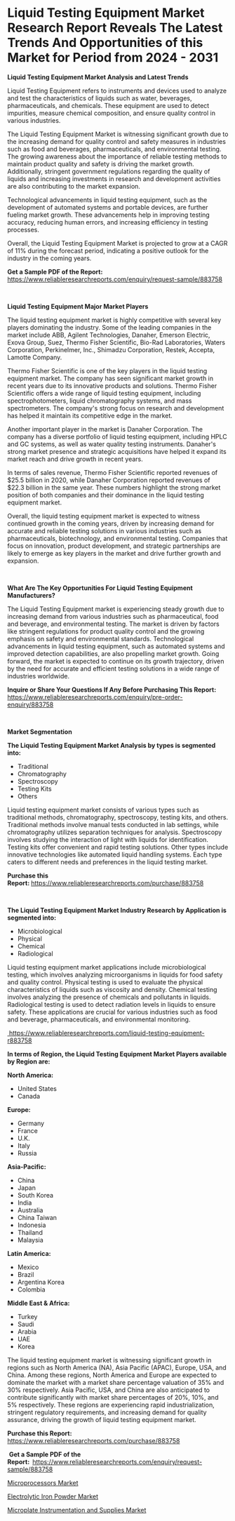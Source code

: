 <p><h1>Liquid Testing Equipment Market Research Report Reveals The Latest Trends And Opportunities of this Market for Period from 2024 - 2031</h1></p><p><strong>Liquid Testing Equipment Market Analysis and Latest Trends</strong></p>
<p><p>Liquid Testing Equipment refers to instruments and devices used to analyze and test the characteristics of liquids such as water, beverages, pharmaceuticals, and chemicals. These equipment are used to detect impurities, measure chemical composition, and ensure quality control in various industries.</p><p>The Liquid Testing Equipment Market is witnessing significant growth due to the increasing demand for quality control and safety measures in industries such as food and beverages, pharmaceuticals, and environmental testing. The growing awareness about the importance of reliable testing methods to maintain product quality and safety is driving the market growth. Additionally, stringent government regulations regarding the quality of liquids and increasing investments in research and development activities are also contributing to the market expansion.</p><p>Technological advancements in liquid testing equipment, such as the development of automated systems and portable devices, are further fueling market growth. These advancements help in improving testing accuracy, reducing human errors, and increasing efficiency in testing processes.</p><p>Overall, the Liquid Testing Equipment Market is projected to grow at a CAGR of 11% during the forecast period, indicating a positive outlook for the industry in the coming years.</p></p>
<p><strong>Get a Sample PDF of the Report:&nbsp;</strong> <a href="https://www.reliableresearchreports.com/enquiry/request-sample/883758">https://www.reliableresearchreports.com/enquiry/request-sample/883758</a></p>
<p>&nbsp;</p>
<p><strong>Liquid Testing Equipment Major Market Players</strong></p>
<p><p>The liquid testing equipment market is highly competitive with several key players dominating the industry. Some of the leading companies in the market include ABB, Agilent Technologies, Danaher, Emerson Electric, Exova Group, Suez, Thermo Fisher Scientific, Bio-Rad Laboratories, Waters Corporation, Perkinelmer, Inc., Shimadzu Corporation, Restek, Accepta, Lamotte Company.</p><p>Thermo Fisher Scientific is one of the key players in the liquid testing equipment market. The company has seen significant market growth in recent years due to its innovative products and solutions. Thermo Fisher Scientific offers a wide range of liquid testing equipment, including spectrophotometers, liquid chromatography systems, and mass spectrometers. The company's strong focus on research and development has helped it maintain its competitive edge in the market.</p><p>Another important player in the market is Danaher Corporation. The company has a diverse portfolio of liquid testing equipment, including HPLC and GC systems, as well as water quality testing instruments. Danaher's strong market presence and strategic acquisitions have helped it expand its market reach and drive growth in recent years.</p><p>In terms of sales revenue, Thermo Fisher Scientific reported revenues of $25.5 billion in 2020, while Danaher Corporation reported revenues of $22.3 billion in the same year. These numbers highlight the strong market position of both companies and their dominance in the liquid testing equipment market.</p><p>Overall, the liquid testing equipment market is expected to witness continued growth in the coming years, driven by increasing demand for accurate and reliable testing solutions in various industries such as pharmaceuticals, biotechnology, and environmental testing. Companies that focus on innovation, product development, and strategic partnerships are likely to emerge as key players in the market and drive further growth and expansion.</p></p>
<p>&nbsp;</p>
<p><strong>What Are The Key Opportunities For Liquid Testing Equipment Manufacturers?</strong></p>
<p><p>The Liquid Testing Equipment market is experiencing steady growth due to increasing demand from various industries such as pharmaceutical, food and beverage, and environmental testing. The market is driven by factors like stringent regulations for product quality control and the growing emphasis on safety and environmental standards. Technological advancements in liquid testing equipment, such as automated systems and improved detection capabilities, are also propelling market growth. Going forward, the market is expected to continue on its growth trajectory, driven by the need for accurate and efficient testing solutions in a wide range of industries worldwide.</p></p>
<p><strong>Inquire or Share Your Questions If Any Before Purchasing This Report:</strong> <a href="https://www.reliableresearchreports.com/enquiry/pre-order-enquiry/883758">https://www.reliableresearchreports.com/enquiry/pre-order-enquiry/883758</a></p>
<p>&nbsp;</p>
<p><strong>Market Segmentation</strong></p>
<p><strong>The Liquid Testing Equipment Market Analysis by types is segmented into:</strong></p>
<p><ul><li>Traditional</li><li>Chromatography</li><li>Spectroscopy</li><li>Testing Kits</li><li>Others</li></ul></p>
<p><p>Liquid testing equipment market consists of various types such as traditional methods, chromatography, spectroscopy, testing kits, and others. Traditional methods involve manual tests conducted in lab settings, while chromatography utilizes separation techniques for analysis. Spectroscopy involves studying the interaction of light with liquids for identification. Testing kits offer convenient and rapid testing solutions. Other types include innovative technologies like automated liquid handling systems. Each type caters to different needs and preferences in the liquid testing market.</p></p>
<p><strong>Purchase this Report:&nbsp;</strong><a href="https://www.reliableresearchreports.com/purchase/883758">https://www.reliableresearchreports.com/purchase/883758</a></p>
<p>&nbsp;</p>
<p><strong>The Liquid Testing Equipment Market Industry Research by Application is segmented into:</strong></p>
<p><ul><li>Microbiological</li><li>Physical</li><li>Chemical</li><li>Radiological</li></ul></p>
<p><p>Liquid testing equipment market applications include microbiological testing, which involves analyzing microorganisms in liquids for food safety and quality control. Physical testing is used to evaluate the physical characteristics of liquids such as viscosity and density. Chemical testing involves analyzing the presence of chemicals and pollutants in liquids. Radiological testing is used to detect radiation levels in liquids to ensure safety. These applications are crucial for various industries such as food and beverage, pharmaceuticals, and environmental monitoring.</p></p>
<p><a href="https://www.reliableresearchreports.com/liquid-testing-equipment-r883758">&nbsp;https://www.reliableresearchreports.com/liquid-testing-equipment-r883758</a></p>
<p><strong>In terms of Region, the Liquid Testing Equipment Market Players available by Region are:</strong></p>
<p>
    <p> <strong> North America: </strong>
        <ul>
            <li>United States</li>
            <li>Canada</li>
        </ul>
        </p> 
    <p> <strong> Europe: </strong>
        <ul>
            <li>Germany</li>
            <li>France</li>
            <li>U.K.</li>
            <li>Italy</li>
            <li>Russia</li>
        </ul>
        </p> 
    <p> <strong> Asia-Pacific: </strong>
        <ul>
            <li>China</li>
            <li>Japan</li>
            <li>South Korea</li>
            <li>India</li>
            <li>Australia</li>
            <li>China Taiwan</li>
            <li>Indonesia</li>
            <li>Thailand</li>
            <li>Malaysia</li>
        </ul>
        </p> 
    <p> <strong> Latin America: </strong>
        <ul>
            <li>Mexico</li>
            <li>Brazil</li>
            <li>Argentina Korea</li>
            <li>Colombia</li>
        </ul>
        </p> 
    <p> <strong> Middle East & Africa: </strong>
        <ul>
            <li>Turkey</li>
            <li>Saudi</li>
            <li>Arabia</li>
            <li>UAE</li>
            <li>Korea</li>
        </ul>
    </p>
    </p>
<p><p>The liquid testing equipment market is witnessing significant growth in regions such as North America (NA), Asia Pacific (APAC), Europe, USA, and China. Among these regions, North America and Europe are expected to dominate the market with a market share percentage valuation of 35% and 30% respectively. Asia Pacific, USA, and China are also anticipated to contribute significantly with market share percentages of 20%, 10%, and 5% respectively. These regions are experiencing rapid industrialization, stringent regulatory requirements, and increasing demand for quality assurance, driving the growth of liquid testing equipment market.</p></p>
<p><strong>Purchase this Report: </strong><a href="https://www.reliableresearchreports.com/purchase/883758">https://www.reliableresearchreports.com/purchase/883758</a></p>
<p>&nbsp;<strong>Get a Sample PDF of the Report:&nbsp;&nbsp;</strong><a href="https://www.reliableresearchreports.com/enquiry/request-sample/883758">https://www.reliableresearchreports.com/enquiry/request-sample/883758</a></p>
<p><strong></strong></p>
<p><p><a href="https://summer-dogwood-3e9.notion.site/Microprocessors-Market-Insights-into-Market-CAGR-Market-Trends-and-Growth-Strategies-ab6505150cb443dcbb0c1900e1a63ab3">Microprocessors Market</a></p><p><a href="https://issuu.com/reportprime-2/docs/electrolytic-iron-powder-market-size-2030.pptx">Electrolytic Iron Powder Market</a></p><p><a href="https://lydian-appliance-61d.notion.site/Microplate-Instrumentation-and-Supplies-Market-Exploring-Market-Share-Market-Trends-and-Future-Gr-d3aca8121d34491985e5394ed9a7be15">Microplate Instrumentation and Supplies Market</a></p></p>